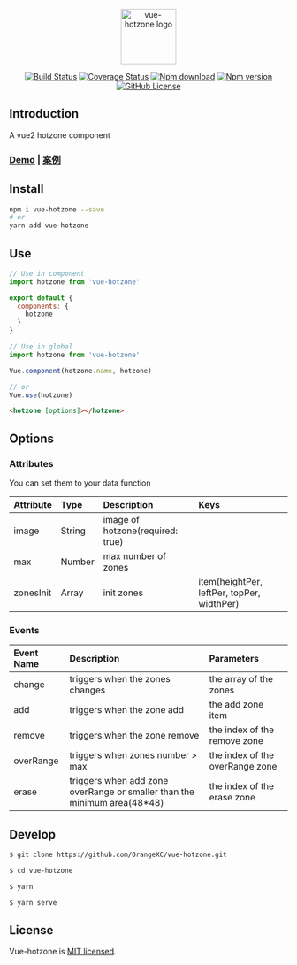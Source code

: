 <p align="center"><img width="100" src="https://i.loli.net/2019/09/03/dSJuMvDHA4izh3k.png" alt="vue-hotzone logo"></p>

<p align="center">
  <a href="https://travis-ci.com/OrangeXC/vue-hotzone"><img src="https://travis-ci.com/OrangeXC/vue-hotzone.svg?branch=master" alt="Build Status"></a>
  <a href="https://codecov.io/gh/OrangeXC/vue-hotzone"><img src="https://img.shields.io/codecov/c/github/OrangeXC/vue-hotzone/master.svg" alt="Coverage Status"></a>
  <a href="https://npmcharts.com/compare/vue-hotzone?minimal=true"><img src="https://img.shields.io/npm/dm/vue-hotzone" alt="Npm download"></a>
  <a href="https://www.npmjs.com/package/vue-hotzone"><img src="https://img.shields.io/npm/v/vue-hotzone" alt="Npm version"></a>
  <a href="https://github.com/OrangeXC/vue-hotzone/blob/master/LICENSE"><img src="https://img.shields.io/github/license/orangexc/vue-hotzone" alt="GitHub License"></a>
</p>

## Introduction

A vue2 hotzone component

### [Demo](http://orangex_c.coding.me/vue-hotzone/) | [案例](http://orangex_c.coding.me/vue-hotzone/)

## Install

```bash
npm i vue-hotzone --save
# or
yarn add vue-hotzone
```

## Use

```js
// Use in component
import hotzone from 'vue-hotzone'

export default {
  components: {
    hotzone
  }
}

// Use in global
import hotzone from 'vue-hotzone'

Vue.component(hotzone.name, hotzone)

// or
Vue.use(hotzone)
```

```html
<hotzone [options]></hotzone>
```

## Options

### Attributes
You can set them to your data function

| Attribute | Type   | Description                      | Keys                                       |
|:----------|:-------|:---------------------------------|:-------------------------------------------|
| image     | String | image of hotzone(required: true) |                                            |
| max       | Number | max number of zones              |                                            |
| zonesInit | Array  | init zones                       | item(heightPer, leftPer, topPer, widthPer) |

### Events

| Event Name | Description                                                              | Parameters                      |
|:-----------|:-------------------------------------------------------------------------|:--------------------------------|
| change     | triggers when the zones changes                                          | the array of the zones          |
| add        | triggers when the zone add                                               | the add zone item               |
| remove     | triggers when the zone remove                                            | the index of the remove zone    |
| overRange  | triggers when zones number > max                                         | the index of the overRange zone |
| erase      | triggers when add zone overRange or smaller than the minimum area(48*48) | the index of the erase zone     |

## Develop

```bash
$ git clone https://github.com/OrangeXC/vue-hotzone.git

$ cd vue-hotzone

$ yarn

$ yarn serve
```

## License

Vue-hotzone is [MIT licensed](https://github.com/OrangeXC/vue-hotzone/blob/master/LICENSE).
